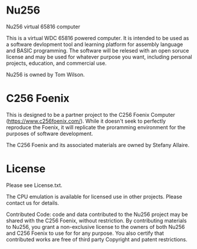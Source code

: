 # Nu256
Nu256 virtual 65816 computer

This is a virtual WDC 65816 powered computer. It is intended to be used as a software devlopment tool and learning platform for assembly language and BASIC programming. The software will be relesed with an open soruce license and may be used for whatever purpose you want, including personal projects, education, and commercial use. 

Nu256 is owned by Tom Wilson. 

# C256 Foenix

This is designed to be a partner project to the C256 Foenix Computer (https://www.c256foenix.com/). While it doesn't seek to perfectly reproduce the Foenix, it will replicate the proramming environment for the purposes of software development. 

The C256 Foenix and its associated materials are owned by Stefany Allaire. 

# License 
Please see License.txt.

The CPU emulation is available for licensed use in other projects. Please contact us for details. 

Contributed Code: code and data contributed to the Nu256 project may be shared with the C256 Foenix, without restriction. By contributing materials to Nu256, you grant a non-exclusive license to the owners of both Nu256 and C256 Foenix to use for for any purpose. You also certify that contributed works are free of third party Copyright and patent restrictions. 

